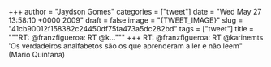 
+++
author = "Jaydson Gomes"
categories = ["tweet"]
date = "Wed May 27 13:58:10 +0000 2009"
draft = false
image = "{TWEET_IMAGE}"
slug = "41cb90012f158382c24450df75fa473a5dc282bd"
tags = ["tweet"]
title = """RT: @franzfigueroa: RT @k..."""
+++
RT: @franzfigueroa: RT @karinemts 'Os verdadeiros analfabetos são os que aprenderam a ler e não leem" (Mario Quintana)
